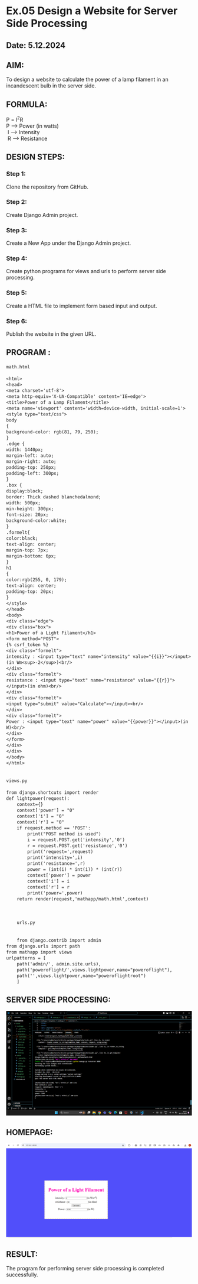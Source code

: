 # Ex.05 Design a Website for Server Side Processing
## Date: 5.12.2024

## AIM:
 To design a website to calculate the power of a lamp filament in an incandescent bulb in the server side. 


## FORMULA:
P = I<sup>2</sup>R
<br> P --> Power (in watts)
<br> I --> Intensity
<br> R --> Resistance

## DESIGN STEPS:

### Step 1:
Clone the repository from GitHub.

### Step 2:
Create Django Admin project.

### Step 3:
Create a New App under the Django Admin project.

### Step 4:
Create python programs for views and urls to perform server side processing.

### Step 5:
Create a HTML file to implement form based input and output.

### Step 6:
Publish the website in the given URL.

## PROGRAM :
```
math.html

<html>
<head>
<meta charset='utf-8'>
<meta http-equiv='X-UA-Compatible' content='IE=edge'>
<title>Power of a Lamp Filament</title>
<meta name='viewport' content='width=device-width, initial-scale=1'>
<style type="text/css">
body 
{
background-color: rgb(81, 79, 250);
}
.edge {
width: 1440px;
margin-left: auto;
margin-right: auto;
padding-top: 250px;
padding-left: 300px;
}
.box {
display:block;
border: Thick dashed blanchedalmond;
width: 500px;
min-height: 300px;
font-size: 20px;
background-color:white;
}
.formelt{
color:black;
text-align: center;
margin-top: 7px;
margin-bottom: 6px;
}
h1
{
color:rgb(255, 0, 179);
text-align: center;
padding-top: 20px;
}
</style>
</head>
<body>
<div class="edge">
<div class="box">
<h1>Power of a Light Filament</h1>
<form method="POST">
{% csrf_token %}
<div class="formelt">
intensity : <input type="text" name="intensity" value="{{i}}"></input>(in Wm<sup>-2</sup>)<br/>
</div>
<div class="formelt">
resistance : <input type="text" name="resistance" value="{{r}}"></input>(in ohm)<br/>
</div>
<div class="formelt">
<input type="submit" value="Calculate"></input><br/>
</div>
<div class="formelt">
Power : <input type="text" name="power" value="{{power}}"></input>(in W)<br/>
</div>
</form>
</div>
</div>
</body>
</html>


views.py

from django.shortcuts import render
def lightpower(request):
    context={}
    context['power'] = "0"
    context['i'] = "0"
    context['r'] = "0"
    if request.method == 'POST':
        print("POST method is used")
        i = request.POST.get('intensity','0')
        r = request.POST.get('resistance','0')
        print('request=',request)
        print('intensity=',i)
        print('resistance=',r)
        power = (int(i) * int(i)) * (int(r))
        context['power'] = power
        context['i'] = i
        context['r'] = r
        print('power=',power)
    return render(request,'mathapp/math.html',context)



    urls.py


    from django.contrib import admin
from django.urls import path
from mathapp import views
urlpatterns = [
    path('admin/', admin.site.urls),
    path('poweroflight/',views.lightpower,name="poweroflight"),
    path('',views.lightpower,name="poweroflightroot")
    ]

```

## SERVER SIDE PROCESSING:
![alt text](<Screenshot 2024-12-06 003237.png>)

## HOMEPAGE:
![alt text](<Screenshot 2024-12-06 003155.png>)


## RESULT:
The program for performing server side processing is completed successfully.
